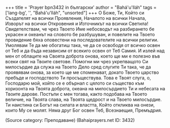 +++
title = 'Prayer bpn3432 in български'
author = "Bahá'u'lláh"
tags = ['lang-bg', '', "Bahá'u'lláh", "unsorted"]
+++
О Боже, Ти, Който си Създателят на всички Проявления, Началото на всички Начала, Изворът на всички Откровения и Източникът на всички Светила! Свидетелствам, че чрез Твоето Име небосводът на разбирането бе украсен и океанът на словото бе разбушуван, и повелите на Твоето провидение бяха оповестени на последователите на всички религии.
Умолявам Те да ме обогатиш така, че да се освободя от всичко освен от Теб и да бъда независим от всекиго освен от Теб Самия. И излей над мен от облаците на Своята доброта онова, което ще ми е полезно във всеки свят на Твоите светове. Помогни ми чрез укрепващото Си милосърдие да служа на Твоето Дело сред слугите Ти така, че да проявявам онова, за което ще ме споменават, докато Твоето царство пребъде и господството Ти просъществува.
Това е Твоят слуга, о, Господарю мой, който се е обърнал с цялото си същество към хоризонта на Твоята доброта, океана на милосърдието Ти и небесата на Твоите дарове. Постъпи с мен тогава, както подобава на Твоето величие, на Твоята слава, на Твоята щедрост и на Твоето милосърдие.
Ти наистина си Богът на силата и властта, Който откликва на онези, които Му се молят. Няма друг Бог освен Теб, Всезнаещия, Премъдрия.

(Source category: Преподаване)
(Bahaiprayers.net ID: 3432)
